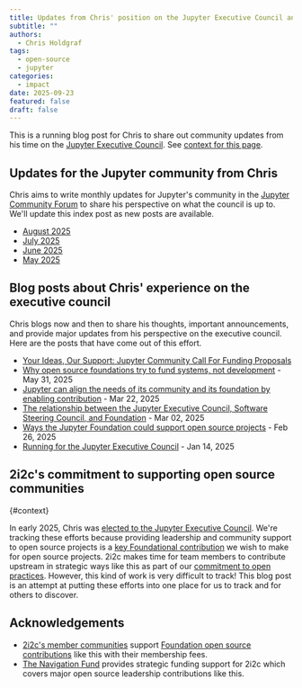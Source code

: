 ```yaml
---
title: Updates from Chris' position on the Jupyter Executive Council and Foundation Board
subtitle: ""
authors:
  - Chris Holdgraf
tags:
  - open-source
  - jupyter
categories:
  - impact
date: 2025-09-23
featured: false
draft: false
---
```


This is a running blog post for Chris to share out community updates from his time on the [Jupyter Executive Council](https://ec.jupyter.org/). See [context for this page](#context).

## Updates for the Jupyter community from Chris

Chris aims to write monthly updates for Jupyter's community in the [Jupyter Community Forum](https://discourse.jupyter.org/c/governance/executive-council/51) to share his perspective on what the council is up to. We'll update this index post as new posts are available.

- [August 2025](https://discourse.jupyter.org/t/chris-update-for-august-2025-community-proposals-are-live/37879)
- [July 2025](https://discourse.jupyter.org/t/chris-update-for-july-2025-towards-community-led-funding-proposals/37424/2)
- [June 2025](https://discourse.jupyter.org/t/chris-jec-and-board-experience-for-june-2025/36488/1)
- [May 2025](https://discourse.jupyter.org/t/chris-update-for-may-2025-a-few-funding-discussions-from-the-jupyter-foundation-board/35764/3)

## Blog posts about Chris' experience on the executive council

Chris blogs now and then to share his thoughts, important announcements, and provide major updates from his perspective on the executive council. Here are the posts that have come out of this effort.

- [Your Ideas, Our Support: Jupyter Community Call For Funding Proposals](https://blog.jupyter.org/your-ideas-our-support-jupyter-community-call-for-funding-proposals-f4642590ae76?source=collection_home_page----95916e268740-----0-----------------------------------)
- [Why open source foundations try to fund systems, not development](https://chrisholdgraf.com/blog/2025/fund-systems-not-developmend) - May 31, 2025
- [Jupyter can align the needs of its community and its foundation by enabling contribution](https://chrisholdgraf.com/blog/2025/more-contributors) - Mar 22, 2025
- [The relationship between the Jupyter Executive Council, Software Steering Council, and Foundation](https://chrisholdgraf.com/blog/2025/jupyter-org-structure) - Mar 02, 2025
- [Ways the Jupyter Foundation could support open source projects](https://chrisholdgraf.com/blog/2025/os-support) - Feb 26, 2025
- [Running for the Jupyter Executive Council](https://chrisholdgraf.com/blog/2025/jec) - Jan 14, 2025

## 2i2c's commitment to supporting open source communities
{#context}

In early 2025, Chris was [elected to the Jupyter Executive Council](../jupyter-executive-council/index.md). 
We're tracking these efforts because providing leadership and community support to open source projects is a [key Foundational contribution](../good-citizen/index.md) we wish to make for open source projects. 2i2c makes time for team members to contribute upstream in strategic ways like this as part of our [commitment to open practices](../../../open-practices/index.md). However, this kind of work is very difficult to track! This blog post is an attempt at putting these efforts into one place for us to track and for others to discover.

## Acknowledgements

- [2i2c's member communities](../../../members/index.md) support [Foundation open source contributions](../good-citizen/index.md) like this with their membership fees.
- [The Navigation Fund](../../../collaborators/navigation/) provides strategic funding support for 2i2c which covers major open source leadership contributions like this.
